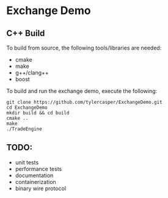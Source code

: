 Exchange Demo
====================

C++ Build
---------

To build from source, the following tools/libraries are needed:

  * cmake
  * make
  * g++/clang++
  * boost

To build and run the exchange demo, execute the following:

    git clone https://github.com/tylercasper/ExchangeDemo.git
    cd ExchangeDemo
    mkdir build && cd build
    cmake ..
    make
    ./TradeEngine

TODO:
----
  * unit tests
  * performance tests
  * documentation
  * containerization
  * binary wire protocol

